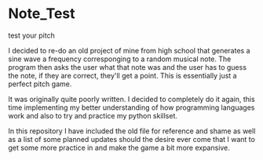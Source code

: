 # Note_Test

 test your pitch

I decided to re-do an old project of mine from high school that generates a sine wave a frequency corresponging to a random musical note.
The program then asks the user what that note was and the user has to guess the note, if they are correct, they'll get a point. This is
essentially just a perfect pitch game. 

It was originally quite poorly written. I decided to completely do it again, this time implementing my better understanding of how 
programming languages work and also to try and practice my python skillset. 

In this repository I have included the old file for reference and shame as well as a list of some planned updates should the desire ever
come that I want to get some more practice in and make the game a bit more expansive. 

